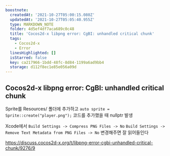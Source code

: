 ```yaml
---
boostnote:
  createdAt: '2021-10-27T05:00:15.080Z'
  updatedAt: '2021-10-27T05:05:40.955Z'
  type: MARKDOWN_NOTE
  folder: 4d5ef4df7aca689c0c48
  title: 'Cocos2d-x libpng error: CgBI: unhandled critical chunk'
  tags:
    - Cocos2d-x
    - Error
  linesHighlighted: []
  isStarred: false
  key: ca217966-1bdd-48fc-8d84-1199a6ad9bb4
  storage: d112f8ec1e85e056a09d
---
```


Cocos2d-x libpng error: CgBI: unhandled critical chunk
---
Sprite를 Resources/ 폴더에 추가하고
`auto sprite = Sprite::create("player.png");`
코드를 추가했을 때 nullptr 발생

Xcode에서 
`Build Settings -> Compress PNG Files -> No`
`Build Settings -> Remove Text Metadata from PNG Files -> No`
변경해주면 잘 읽어들인다

<https://discuss.cocos2d-x.org/t/libpng-error-cgbi-unhandled-critical-chunk/9276/9>
